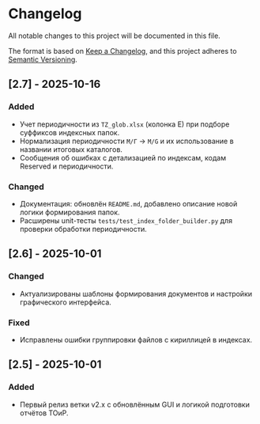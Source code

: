 # Changelog

All notable changes to this project will be documented in this file.

The format is based on [Keep a Changelog](https://keepachangelog.com/en/1.1.0/), and this project adheres to [Semantic Versioning](https://semver.org/spec/v2.0.0.html).

## [2.7] - 2025-10-16
### Added
- Учет периодичности из `TZ_glob.xlsx` (колонка E) при подборе суффиксов индексных папок.
- Нормализация периодичности `М/Г` → `M/G` и их использование в названии итоговых каталогов.
- Сообщения об ошибках с детализацией по индексам, кодам Reserved и периодичности.

### Changed
- Документация: обновлён `README.md`, добавлено описание новой логики формирования папок.
- Расширены unit-тесты `tests/test_index_folder_builder.py` для проверки обработки периодичности.

## [2.6] - 2025-10-01
### Changed
- Актуализированы шаблоны формирования документов и настройки графического интерфейса.

### Fixed
- Исправлены ошибки группировки файлов с кириллицей в индексах.

## [2.5] - 2025-10-01
### Added
- Первый релиз ветки v2.x с обновлённым GUI и логикой подготовки отчётов ТОиР.
